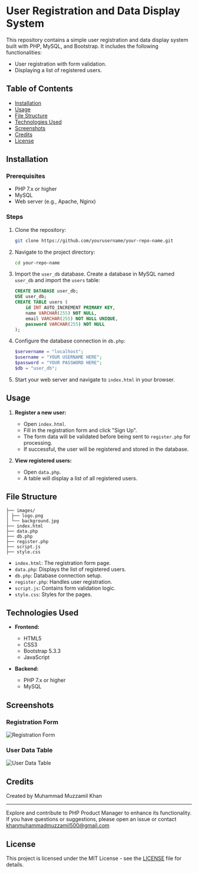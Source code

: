 # User Registration and Data Display System

This repository contains a simple user registration and data display system built with PHP, MySQL, and Bootstrap. It includes the following functionalities:
- User registration with form validation.
- Displaying a list of registered users.

## Table of Contents
- [Installation](#installation)
- [Usage](#usage)
- [File Structure](#file-structure)
- [Technologies Used](#technologies-used)
- [Screenshots](#screenshots)
- [Credits](#credits)
- [License](#license)

## Installation

### Prerequisites
- PHP 7.x or higher
- MySQL
- Web server (e.g., Apache, Nginx)

### Steps
1. Clone the repository:
    ```bash
    git clone https://github.com/yourusername/your-repo-name.git
    ```
2. Navigate to the project directory:
    ```bash
    cd your-repo-name
    ```
3. Import the `user_db` database. Create a database in MySQL named `user_db` and import the `users` table:
    ```sql
    CREATE DATABASE user_db;
    USE user_db;
    CREATE TABLE users (
        id INT AUTO_INCREMENT PRIMARY KEY,
        name VARCHAR(255) NOT NULL,
        email VARCHAR(255) NOT NULL UNIQUE,
        password VARCHAR(255) NOT NULL
    );
    ```
4. Configure the database connection in `db.php`:
    ```php
    $servername = "localhost";
    $username = "YOUR USERNAME HERE";
    $password = "YOUR PASSWORD HERE";
    $db = "user_db";
    ```

5. Start your web server and navigate to `index.html` in your browser.

## Usage

1. **Register a new user:**
    - Open `index.html`.
    - Fill in the registration form and click "Sign Up".
    - The form data will be validated before being sent to `register.php` for processing.
    - If successful, the user will be registered and stored in the database.

2. **View registered users:**
    - Open `data.php`.
    - A table will display a list of all registered users.

## File Structure

  ```structure
  ├── images/
  │ ├── logo.png
  │ └── background.jpg
  ├── index.html
  ├── data.php
  ├── db.php
  ├── register.php
  ├── script.js
  ├── style.css
  ```

- `index.html`: The registration form page.
- `data.php`: Displays the list of registered users.
- `db.php`: Database connection setup.
- `register.php`: Handles user registration.
- `script.js`: Contains form validation logic.
- `style.css`: Styles for the pages.

## Technologies Used

- **Frontend:**
    - HTML5
    - CSS3
    - Bootstrap 5.3.3
    - JavaScript

- **Backend:**
    - PHP 7.x or higher
    - MySQL

## Screenshots

### Registration Form
![Registration Form](images/registration_form.png)

### User Data Table
![User Data Table](images/user_data_table.png)

## Credits

Created by Muhammad Muzzamil Khan

---

Explore and contribute to PHP Product Manager to enhance its functionality. If you have questions or suggestions, please open an issue or contact khanmuhammadmuzzamil500@gmail.com

## License

This project is licensed under the MIT License - see the [LICENSE](LICENSE) file for details.
